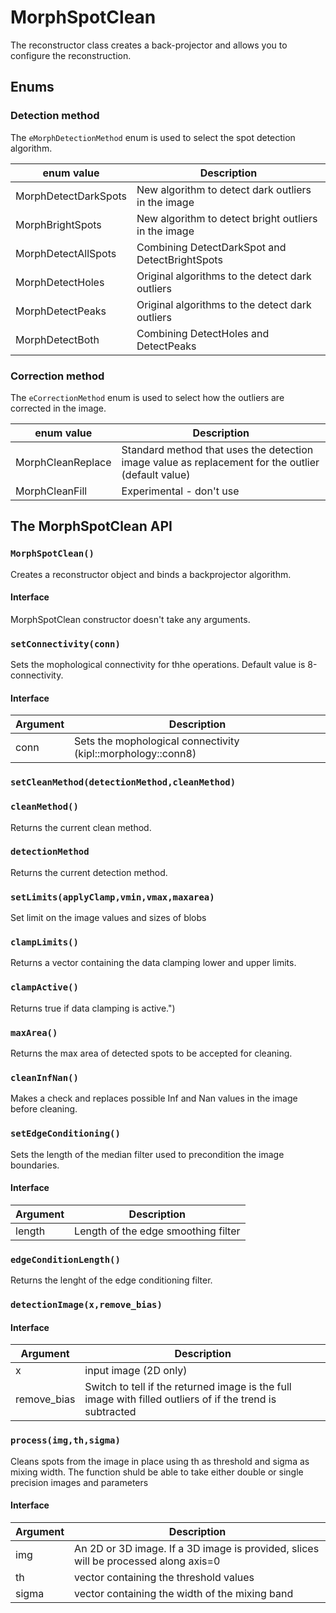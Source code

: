 # MorphSpotClean
The reconstructor class creates a back-projector and allows you to configure the reconstruction.

## Enums 

### Detection method

The ```eMorphDetectionMethod``` enum is used to select the spot detection algorithm.

| enum value | Description |
|-|-|
|MorphDetectDarkSpots| New algorithm to detect dark outliers in the image|
|MorphBrightSpots| New algorithm to detect bright outliers in the image|
|MorphDetectAllSpots| Combining DetectDarkSpot and DetectBrightSpots|
|MorphDetectHoles| Original algorithms to the detect dark outliers |
|MorphDetectPeaks|Original algorithms to the detect dark outliers |
|MorphDetectBoth| Combining DetectHoles and DetectPeaks|


### Correction method
The ```eCorrectionMethod``` enum is used to select how the outliers are corrected in the image.
 
| enum value | Description |
|-|-|
|MorphCleanReplace| Standard method that uses the detection image value as replacement for the outlier (default value)|
|MorphCleanFill| Experimental -  don't use|

## The MorphSpotClean API

### ```MorphSpotClean()```
Creates a reconstructor object and binds a backprojector algorithm.

#### Interface
MorphSpotClean constructor doesn't take any arguments.

### ```setConnectivity(conn)```
Sets the mophological connectivity for thhe operations. Default value is 8-connectivity.
#### Interface
|Argument| Description|
|-|-|
|conn| Sets the mophological connectivity (kipl::morphology::conn8)|


### ```setCleanMethod(detectionMethod,cleanMethod)```

### ```cleanMethod()```
Returns the current clean method.

### ```detectionMethod```
Returns the current detection method.

### ```setLimits(applyClamp,vmin,vmax,maxarea)```
Set limit on the image values and sizes of blobs

### ```clampLimits()```
Returns a vector containing the data clamping lower and upper limits.

### ```clampActive()```
Returns true if data clamping is active.")

### ```maxArea()```
Returns the max area of detected spots to be accepted for cleaning.

### ```cleanInfNan()```
Makes a check and replaces possible Inf and Nan values in the image before cleaning.

### ```setEdgeConditioning()```
Sets the length of the median filter used to precondition the image boundaries.

#### Interface
|Argument| Description|
|-|-|
|length| Length of the edge smoothing filter|

### ```edgeConditionLength()```
Returns the lenght of the edge conditioning filter.

### ```detectionImage(x,remove_bias)```

#### Interface
|Argument| Description|
|-|-|
|x|input image (2D only)| 
|remove_bias| Switch to tell if the returned image is the full image with filled outliers of if the trend is subtracted|

### ```process(img,th,sigma)```
Cleans spots from the image in place using th as threshold and sigma as mixing width. The function shuld be able to take either double or single precision images and parameters

#### Interface
|Argument| Description|
|-|-|
|img| An 2D or 3D image. If a 3D image is provided, slices will be processed along axis=0|
|th| vector containing the threshold values|
|sigma| vector containing the width of the mixing band|
